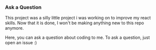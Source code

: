 ### Ask a Question
This project was a silly little project i was working on to improve my react skills. Now that it is done, I won't be making anything new to this repo anymore.

Here, you can ask a question about coding to me. To ask a question, just open an issue  :)
